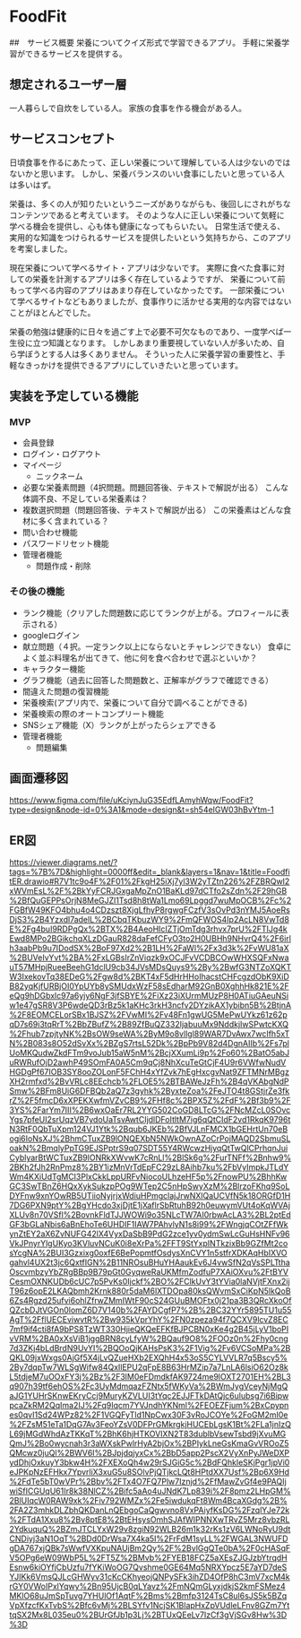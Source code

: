 # FoodFit

##　サービス概要
栄養についてクイズ形式で学習できるアプリ。
手軽に栄養学習ができるサービスを提供する。


## 想定されるユーザー層　
一人暮らしで自炊をしている人。
家族の食事を作る機会がある人。


## サービスコンセプト
日頃食事を作るにあたって、正しい栄養について理解している人は少ないのではないかと思います。
しかし、栄養バランスのいい食事にしたいと思っている人は多いはず。

栄養は、多くの人が知りたいというニーズがありながらも、後回しにされがちなコンテンツであると考えています。
そのような人に正しい栄養について気軽に学べる機会を提供し、心も体も健康になってもらいたい。
日常生活で使える、実用的な知識をつけられるサービスを提供したいという気持ちから、このアプリを考案しました。

現在栄養について学べるサイト・アプリは少ないです。
実際に食べた食事に対しての栄養を計測するアプリは多く存在しているようですが、
栄養について前もって学べる内容のアプリはあまり存在していなかったです。
一部栄養について学べるサイトなどもありましたが、食事作りに活かせる実用的な内容ではないことがほとんどでした。

栄養の勉強は健康的に日々を過ごす上で必要不可欠なものであり、一度学べば一生役に立つ知識となります。
しかしあまり重要視していない人が多いため、自ら学ぼうとする人は多くありません。
そういった人に栄養学習の重要性と、手軽なきっかけを提供できるアプリにしていきたいと思っています。


## 実装を予定している機能
### MVP
* 会員登録
* ログイン・ログアウト
* マイページ
    * ニックネーム
* 必要な栄養素問題（4択問題。問題回答後、テキストで解説が出る）
    こんな体調不良、不足している栄養素は？
* 複数選択問題（問題回答後、テキストで解説が出る）
    この栄養素はどんな食材に多く含まれている？
* 問い合わせ機能
* パスワードリセット機能
* 管理者機能
    * 問題作成・削除


### その後の機能
* ランク機能（クリアした問題数に応じてランクが上がる。プロフィールに表示される）
* googleログイン
* 献立問題（４択。一定ランク以上にならないとチャレンジできない）
    食卓によく並ぶ料理名が出てきて、他に何を食べ合わせで選ぶといいか？
* キャラクター機能
* グラフ機能（過去に回答した問題数と、正解率がグラフで確認できる）
* 間違えた問題の復習機能
* 栄養検索(アプリ内で、栄養について自分で調べることができる)
* 栄養検索の際のオートコンプリート機能
* SNSシェア機能（X）ランクが上がったらシェアできる
* 管理者機能
    * 問題編集


## 画面遷移図
https://www.figma.com/file/uKciynJuG35EdfLAmyhWqw/FoodFit?type=design&node-id=0%3A1&mode=design&t=sh54eIGW03hBvYtm-1

## ER図
https://viewer.diagrams.net/?tags=%7B%7D&highlight=0000ff&edit=_blank&layers=1&nav=1&title=FoodfitER.drawio#R7V1tc9o4F%2F01%2FkgH25iXj7yl3W2yTZtn226%2FZBRQwI2xWVmEsL%2F%2BkYyFCRJGxgaMpZnO1BaKLd97dCTfo2sZdn%2F29hGB%2BfQuGEPPsOrjN8MeGJZl1Tsd8h8tWa1Lmo69Lpggd7wuMpOCB%2Fc%2FGBfW49KFO4bhu4o4CDzszt8XjgLfhyP8rgwgFCzfV3sOvPd3nYMJ5AoeRsDjS3%2B4Yzxdl7adelL%2BCbqTKbuzWY9%2FmQFWOS4Ip2AcLN8VwTd8E%2Fg4buI9RDPgQx%2BTX%2B4AeoHIcIZTjOmTdg3rhvx7prU%2FTIJg4kEwd8MPo2BGikchqXLzDGauR828daFefCFyO3to2H0UBHh9NHvrQ4%2F6irlh3aabPb9u7IDodSX%2BoF97Xd2%2B1LH%2FaWl%2Fx3d3k%2FvWU81aX%2BUVeIvYvt%2BA%2FxLGBsIrZnViqzk9xOCJFvVCDBCOwWHXSQFxNwauT57MHpjRueeBeehG1dclU9cb34JVsMDsQuys9%2By%2BwfG3NTZoXQKTW3IxekovTq38EDeG%2Fgw8d%2BKT4xF5dHrHHoIhacstCHFcgzdObK9XiDB82yqKjfURBjOI0YpUYb8ySMUdxWzF58sEdharM92GnB0XghhHk821E%2FeQg9hDGbxlc97a6yjy6NgF3jfSBYE%2FiXz23iXUrmMUzP8H0ATiuGAeuNSiw1e47gSR8V3P6wdeQD3rBz5k1aKHc3rkH3ncfv2DYzikAX1ybibn5B%2BtjnA%2F8EOMCELorSBx1BJSZ%2FVwMI%2Fv48Fn1gwUG5MePwUYkz61z62pqD7s69i3tqRrT%2BbZBufZ%2B89ZfBuQZ332IjabuuMx9NddkjIwSPwtcKXQ%2Fhub7zpjtyNK%2BsOW9seWA%2ByM9o8vllgl89WAR7DvAwx7wcIfh5xTN%2B083s8O52dSvXx%2BZgS7rtsL52Dk%2BpPb9V82d4DgnAIIb%2Fs7plUoMKQudwZkdFTm9voJub15aW5nM%2BcjXXumLi9p%2Fo60%2BatO5abJuRWRufOjD2awhP49SOmFA0A5Cm9qCj8NhXcuTeGtCjF4U9r6VWfwNudVHGDgPf67IOB3SY8ooZOLonF5FChH4xYfZvk7hEgHxcgvNat9ZFTMNrMBgzXH2rmfxd%2BvVRLc8EEchcb%2FLOE5%2BTBAWeJzFh%2B4qVKAbgNdPSmw%2BFm8UiG6DFBQb2aQ7z3gyhk%2ByxteZoa%2FeJTO4t8GStjrZe3fkrZ%2F5fmcD6xXPEKXwfmVZvCB9%2FHf8c%2BPX5Z%2FdF%2Bf3b9%2F3YS%2FarYm7III%2B6wxOaEr7RL2YYG502CoGD8LTcG%2FNcMZcL0SOvcYgs7pfeUI2srUqzVB7ydoUaTsvAwtCIjdlDFoItltM7ig6qQtCIdF2vd1RkqK9796tN3RtF0QbTuXpm124VJ1Ytk%2Bqub6JKEb%2BfVJLnFMCX1bGEHrtUn70eBogi6IoNsXJ%2BhmCTuxZB9lONQEXbN5NWkOwnAZoCrPojMAQD2SbmuSLoakN%2BmqlyPpTG9EJSPptrS9q07SDT55Y4RWcwzHjyqQtTwQlCPrhqnJuiCyblyarBtWCTuxZB9lONRkXWvwK7cRnLl%2BlSk6g%2FurTNFf%2Bnhw9%2BKh2fJh2RnPmz8%2BY1izMnVrTdEpFC29zL8Aihb7ku%2FbVyImpkJTLdYWm4KXiUdTgMCI3PlxCkkLppURFvNiocoULhzeHF5p%2FnowPU%2BhhKwGC3SwTBnZ6HQxXykSukzpPOg9WTep2C5nHpSwyXzM%2BlrzoFKhq9SoLDYFnw9xnYOwRB5UTiioNyjrjxWdiuHPmgclajJrwNXlQaUCVfN5k18ORGfD1H7DG6PXN9ptY%2BgYHcdo3xjDjtE1jXaflrSbRtuhB92h0euwymVUt4oKqWVAjXLUv8n70VSfl%2BovnkFldTJJWOWi9o35NLcTW7AI0rbwAcLA3%2BL2ptEdGF3bGLaNbis6aBnEhoTe6UHDIF1IAW7PAhvlyN1s8i99%2FWngjqCOtZFfWkynZtEY2aX6ZvNUFG42lX4VyxDaSbB9PdG2zce1yv0ydmSwLcGuHsHNFv96VkJPnyrYlgUKyo3KVluvNCuK0i8eXrPa%2FFT9StYxpINTkzixBb9GZfMt2cosYcgNA%2BUI3Gzxixg0oxfE6BePopmtfOsdysXnCVY1n5stfrXDKAqHbIXVOgahvl4UX2t3jc6QxtfIGN%2B11NROsuBHuYHAaukEv6J4vwSfN2qVsSPLTthaOscvmbzyYbZRgBBp9B79pGt0GyqweRaUKMfmZodfuP7XAiOXvu%2FtBYVCesmOXNKUDb6cUC7p5PvKs0Ijckf%2BO%2FClkUvY3tYVia0laNVjtFXnx2ijT96z6opE2LKAQbmh2Krnk880r5daM6lXTDOpa80ksQWvmSxCiKpN5lkQoB6Zs4Rgzd25ufvi6ohlZfrwZMmIWtF90cS24GUuBMOFtx0j21pa3B3QRcXkoOfQZcbDJtVGOn0lomZ6D7V140b%2FAYDCgfP7%2B%2BC32YYr5895TU1u55AgT%2FflUECEviwvtR%2Bw935kVprYhY%2FN0zpeza94f7QCXV9lcvZ8EC7mf9if4cti8fA9bPS8TzWT330HjieQKQeEFKfBJPCBN0xKe4g2B45jLyV1boPIvVRM%2BA0xXsViB1jggBRN8cyLfyW%2BQauf9O8%2FOOz0n%2Fhy0cng7d3ZKj4bLdBrdN9UvYI%2BQOoQjKAHsPsK3%2F1Vig%2Fv6VCSoMPa%2BQKL09jxWxgs0AjGf5X4jLvQZueHXb2EXQhH4x53oS5CYLVVLR7q5Bscy5%2By7dqpTw7WLSgWifw84QxIlEPU2qFpE8B63HrMZip7a7LnLA6lsiO62Oz8kL5tdjeM7uOOxFY3j%2Bz%2F3lM0eFDmdkfAK9724me9lOXT2701EH%2BL3q907h39tf6ehOS%2Fc3UyMdmqazFZNtx5fWKyVa%2BWmJygVceyNjMgQaJG1YUHrSKnwEKryCcj9MuryKZVLUI3tYqc2EJJFTkDAtQjc6ulubsg7i6BipwpcaZkRM2QqIma2IJ%2Fq9Iqcm7YVJndhYKNml%2FEOEZFjum%2BxCpypnes0qvI1Sd24WPz82%2F1VGQFyTld1NpCwx30F3vRoJCOYe%2FoGM2mI0e%2FZsM51eTa1DqG7Av3FeoYZsV0DFPrGMkrgkjHUCEbLgsK1Bt%2FLa1jnIzQL69jMGdWhdAzTKKqT%2BhK6hjHTKOVIXN2T83dublbVsewTsbd9jXvuMGQmJ%2Bo0wycnah3r3aWXskPwlrHyA2bjOx%2BPIykLneGsKmaGvVROoZ5QMcwz0juQl%2BWV6I%2BJpjdqjyxCx%2BbD5app2PscX2VyXnPyJWeDXPydDhjOxkuyY3bkw4H%2FXEXoQh4w29rSJGiG5c%2BdFQhkleSKjPgr1jpVi0eJPKpNzEFHkx7YpvrliX3xuG5u8SOlvPjQTjkcLQt8HPtdXX7Usf%2Bp6X9Hd%2FdTe5bT0wVPr%2Bbv%2FTx4O7FQ7Plw7Iznjd%2FfMawZvGf4e9PAQIjwiSfICGUqU61Ir8k38NlCZ%2Bifc5aAo4uJNdK7Lp839i%2F8pmz2LHpGM%2BlUIqcW0RAW9xk%2Fiv792WMZx%2Fe5iwdukqFt8Wm4BcaXGdg%2B%2FA2Z3mhkDLZbhQKDanLnQEbgoCaQgwvno8VxPAiyfKsDG%2FzqlYJe72k%2FTdA1Xxu8%2Bv8ptE8%2BtEHsysOmhSJAfWIPNNXwTRvZ5Mrz8vbzRL2YdkuquQ%2BZmJTCLYxW29v8zgiN92WLB26m1k32rKs1zV6LWNoRyU9dtCNDiyj3aN1OqT%2BDd0DrWsa7X4ka5I%2FrFdM1syLL%2FWGAL3NWUFDgDA767xjQBk7sWwfVXKpuNAUjBm2Qy%2F%2BvlGgQTe0bA%2F0cHASqFV5OPg6eW09WbP5L%2FT5Z%2BMvb%2FYEB18FCZ5aXEsZJGJzbYtrqdHEsnw6kiOYfjCbUzfu7fYKiWoOG7Qvshme0GE64Mq5NRXYpcz5E7aYD7deSYJIKk6VmsQJLcGHWyv31cKcCKhyeojQNPySFk3ihZD4OfP8hC3mV7xcM4krGY0VWoIPxlYqwy%2Bn95UjcB0qLYavz%2FmNQmGLyxjdkjS2kmFSMez4MKlO68uJmSpTuvg7YHUlOf1AqtF%2Bms%2Bmfp3124TsC8ul6sJS5k5BZqVpXfzcfKxTvbS%2Bfc6vMj%2BLSYfv1NcjSK1BlapHxZpVUdleLFnv8GZm7YttqSX2Mx8L035eu0%2BUrGfJb1p3Lj%2BTUxQEeLv7IzCf3gVjSGv8Hw%3D%3D
